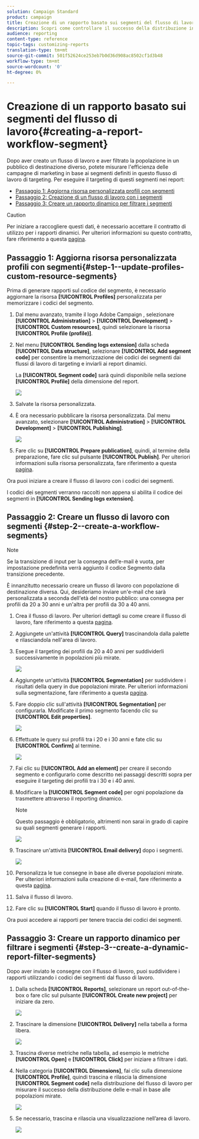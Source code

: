 ```yaml
---
solution: Campaign Standard
product: campaign
title: Creazione di un rapporto basato sui segmenti del flusso di lavoro
description: Scopri come controllare il successo della distribuzione in base ai segmenti dei flussi di lavoro nei tuoi rapporti.
audience: reporting
content-type: reference
topic-tags: customizing-reports
translation-type: tm+mt
source-git-commit: 501f52624ce253eb7b0d36d908ac8502cf1d3b48
workflow-type: tm+mt
source-wordcount: '0'
ht-degree: 0%

---
```



# Creazione di un rapporto basato sui segmenti del flusso di lavoro{#creating-a-report-workflow-segment}

Dopo aver creato un flusso di lavoro e aver filtrato la popolazione in un pubblico di destinazione diverso, potete misurare l&#39;efficienza delle campagne di marketing in base ai segmenti definiti in questo flusso di lavoro di targeting.
Per eseguire il targeting di questi segmenti nei report:

* [Passaggio 1: Aggiorna risorsa personalizzata profili con segmenti](#step-1--update-profiles-custom-resource-segments)
* [Passaggio 2: Creazione di un flusso di lavoro con i segmenti](#step-2--create-a-workflow-segments)
* [Passaggio 3: Creare un rapporto dinamico per filtrare i segmenti](#step-3--create-a-dynamic-report-filter-segments)

>[!CAUTION]
>Per iniziare a raccogliere questi dati, è necessario accettare il contratto di utilizzo per i rapporti dinamici.
>Per ulteriori informazioni su questo contratto, fare riferimento a questa [pagina](../../reporting/using/about-dynamic-reports.md#dynamic-reporting-usage-agreement).

## Passaggio 1: Aggiorna risorsa personalizzata profili con segmenti{#step-1--update-profiles-custom-resource-segments}

Prima di generare rapporti sul codice del segmento, è necessario aggiornare la risorsa **[!UICONTROL Profiles]** personalizzata per memorizzare i codici del segmento.

1. Dal menu avanzato, tramite il logo Adobe Campaign , selezionare **[!UICONTROL Administration]** > **[!UICONTROL Development]** > **[!UICONTROL Custom resources]**, quindi selezionare la risorsa **[!UICONTROL Profile (profile)]**.
1. Nel menu **[!UICONTROL Sending logs extension]** dalla scheda **[!UICONTROL Data structure]**, selezionare **[!UICONTROL Add segment code]** per consentire la memorizzazione dei codici dei segmenti dai flussi di lavoro di targeting e inviarli ai report dinamici.

   La **[!UICONTROL Segment code]** sarà quindi disponibile nella sezione **[!UICONTROL Profile]** della dimensione del report.

   ![](assets/report_segment_4.png)

1. Salvate la risorsa personalizzata.

1. È ora necessario pubblicare la risorsa personalizzata.
Dal menu avanzato, selezionare **[!UICONTROL Administration]** > **[!UICONTROL Development]** > **[!UICONTROL Publishing]**.

   ![](assets/custom_profile_7.png)

1. Fare clic su **[!UICONTROL Prepare publication]**, quindi, al termine della preparazione, fare clic sul pulsante **[!UICONTROL Publish]**. Per ulteriori informazioni sulla risorsa personalizzata, fare riferimento a questa [pagina](../../developing/using/updating-the-database-structure.md).

Ora puoi iniziare a creare il flusso di lavoro con i codici dei segmenti.

I codici dei segmenti verranno raccolti non appena si abilita il codice dei segmenti in **[!UICONTROL Sending logs extension]**.

## Passaggio 2: Creare un flusso di lavoro con segmenti {#step-2--create-a-workflow-segments}

>[!NOTE]
>Se la transizione di input per la consegna dell’e-mail è vuota, per impostazione predefinita verrà aggiunto il codice Segmento dalla transizione precedente.

È innanzitutto necessario creare un flusso di lavoro con popolazione di destinazione diversa. Qui, desideriamo inviare un&#39;e-mail che sarà personalizzata a seconda dell&#39;età del nostro pubblico: una consegna per profili da 20 a 30 anni e un&#39;altra per profili da 30 a 40 anni.

1. Crea il flusso di lavoro. Per ulteriori dettagli su come creare il flusso di lavoro, fare riferimento a questa [pagina](../../automating/using/building-a-workflow.md).

1. Aggiungete un&#39;attività **[!UICONTROL Query]** trascinandola dalla palette e rilasciandola nell&#39;area di lavoro.

1. Esegue il targeting dei profili da 20 a 40 anni per suddividerli successivamente in popolazioni più mirate.

   ![](assets/report_segment_1.png)

1. Aggiungete un&#39;attività **[!UICONTROL Segmentation]** per suddividere i risultati della query in due popolazioni mirate. Per ulteriori informazioni sulla segmentazione, fare riferimento a questa [pagina](../../automating/using/segmentation.md).

1. Fare doppio clic sull&#39;attività **[!UICONTROL Segmentation]** per configurarla. Modificate il primo segmento facendo clic su **[!UICONTROL Edit properties]**.

   ![](assets/report_segment_7.png)

1. Effettuate le query sui profili tra i 20 e i 30 anni e fate clic su **[!UICONTROL Confirm]** al termine.

   ![](assets/report_segment_8.png)

1. Fai clic su **[!UICONTROL Add an element]** per creare il secondo segmento e configurarlo come descritto nei passaggi descritti sopra per eseguire il targeting dei profili tra i 30 e i 40 anni.

1. Modificare la **[!UICONTROL Segment code]** per ogni popolazione da trasmettere attraverso il reporting dinamico.

   >[!NOTE]
   >Questo passaggio è obbligatorio, altrimenti non sarai in grado di capire su quali segmenti generare i rapporti.

   ![](assets/report_segment_9.png)

1. Trascinare un&#39;attività **[!UICONTROL Email delivery]** dopo i segmenti.

   ![](assets/report_segment_3.png)

1. Personalizza le tue consegne in base alle diverse popolazioni mirate. Per ulteriori informazioni sulla creazione di e-mail, fare riferimento a questa [pagina](../../designing/using/designing-content-in-adobe-campaign.md).

1. Salva il flusso di lavoro.

1. Fare clic su **[!UICONTROL Start]** quando il flusso di lavoro è pronto.

Ora puoi accedere ai rapporti per tenere traccia dei codici dei segmenti.

## Passaggio 3: Creare un rapporto dinamico per filtrare i segmenti {#step-3--create-a-dynamic-report-filter-segments}

Dopo aver inviato le consegne con il flusso di lavoro, puoi suddividere i rapporti utilizzando i codici dei segmenti dal flusso di lavoro.

1. Dalla scheda **[!UICONTROL Reports]**, selezionare un report out-of-the-box o fare clic sul pulsante **[!UICONTROL Create new project]** per iniziare da zero.

   ![](assets/custom_profile_18.png)
1. Trascinare la dimensione **[!UICONTROL Delivery]** nella tabella a forma libera.

   ![](assets/report_segment_5.png)

1. Trascina diverse metriche nella tabella, ad esempio le metriche **[!UICONTROL Open]** e **[!UICONTROL Click]** per iniziare a filtrare i dati.
1. Nella categoria **[!UICONTROL Dimensions]**, fai clic sulla dimensione **[!UICONTROL Profile]**, quindi trascina e rilascia la dimensione **[!UICONTROL Segment code]** nella distribuzione del flusso di lavoro per misurare il successo della distribuzione delle e-mail in base alle popolazioni mirate.

   ![](assets/report_segment_6.png)

1. Se necessario, trascina e rilascia una visualizzazione nell’area di lavoro.

   ![](assets/report_segment_10.png)
